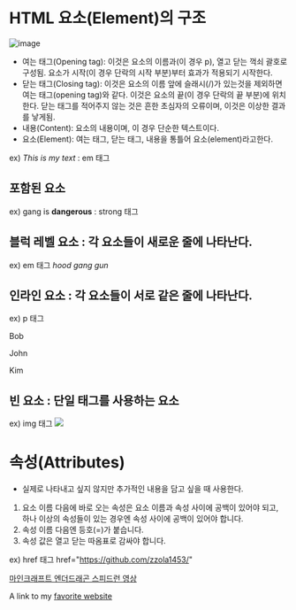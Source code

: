 
# HTML 요소(Element)의 구조
![image](https://github.com/zzola1453/zzola1453github.io/assets/71739885/2bfb65df-fe0b-4522-b869-fcd91c2261a6)
* 여는 태그(Opening tag): 이것은 요소의 이름과(이 경우 p), 열고 닫는 꺽쇠 괄호로 구성됨. 요소가 시작(이 경우 단락의 시작 부분)부터 효과가 적용되기 시작한다.
* 닫는 태그(Closing tag): 이것은 요소의 이름 앞에 슬래시(/)가 있는것을 제외하면 여는 태그(opening tag)와 같다. 이것은 요소의 끝(이 경우 단락의 끝 부분)에 위치한다. 닫는 태그를 적어주지 않는 것은 흔한 초심자의 오류이며, 이것은 이상한 결과를 낳게됨.
* 내용(Content): 요소의 내용이며, 이 경우 단순한 텍스트이다.
* 요소(Element): 여는 태그, 닫는 태그, 내용을 통틀어 요소(element)라고한다.

ex)
<em>This is my text</em> : em 태그
## 포함된 요소
ex)
gang is <strong>dangerous</strong> : strong 태그
## 블럭 레벨 요소 : 각 요소들이 새로운 줄에 나타난다.
ex) em 태그
<em>hood</em>
<em>gang</em>
<em>gun</em>
## 인라인 요소 : 각 요소들이 서로 같은 줄에 나타난다.
ex) p 태그
<p>Bob</p>
<p>John</p>
<p>Kim</p>

## 빈 요소 : 단일 태그를 사용하는 요소
ex) img 태그
<img
  src="https://www.choicenews.co.kr/news/photo/202308/119206_84696_3036.jpg" />

# 속성(Attributes)
* 실제로 나타내고 싶지 않지만 추가적인 내용을 담고 싶을 때 사용한다.
1. 요소 이름 다음에 바로 오는 속성은 요소 이름과 속성 사이에 공백이 있어야 되고, 하나 이상의 속성들이 있는 경우엔 속성 사이에 공백이 있어야 합니다.
2. 속성 이름 다음엔 등호(=)가 붙습니다.
3. 속성 값은 열고 닫는 따옴표로 감싸야 합니다.

ex) href 태그
href="https://github.com/zzola1453/"

<a href="https://www.youtube.com/watch?v=4cshHDL0m34/" target="_blank">마인크래프트 엔더드래곤 스피드런 영상</a>

A link to my <a href="https://www.mozilla.org/" title="The Mozilla homepage" target="_blank">favorite website</a>
